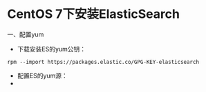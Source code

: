 # CentOS 7下安装ElasticSearch

一、配置yum

* 下载安装ES的yum公钥：

`rpm --import https://packages.elastic.co/GPG-KEY-elasticsearch`

* 配置ES的yum源：
* 


